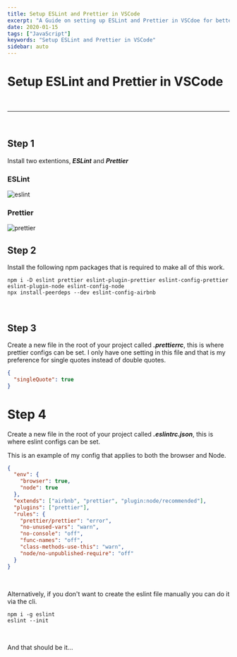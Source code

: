 ```yaml
---
title: Setup ESLint and Prettier in VSCode
excerpt: "A Guide on setting up ESLint and Prettier in VSCdoe for better code quality."
date: 2020-01-15
tags: ["JavaScript"]
keywords: "Setup ESLint and Prettier in VSCode"
sidebar: auto
---
```


# Setup ESLint and Prettier in VSCode

<br>
<hr>
<br>

## Step 1

Install two extentions, **_ESLint_** and **_Prettier_**

### ESLint

![eslint](/assets/images/CodeQuality/eslint.png)

### Prettier

![prettier](/assets/images/CodeQuality/prettier.png)

## Step 2

Install the following npm packages that is required to make all of this work.

```batch
npm i -D eslint prettier eslint-plugin-prettier eslint-config-prettier eslint-plugin-node eslint-config-node
npx install-peerdeps --dev eslint-config-airbnb
```

<br>

## Step 3

Create a new file in the root of your project called **_.prettierrc_**, this is where prettier configs can be set.
I only have one setting in this file and that is my preference for single quotes instead of double quotes.

```json
{
  "singleQuote": true
}
```

# Step 4

Create a new file in the root of your project called **_.eslintrc.json_**, this is where eslint configs can be set.

This is an example of my config that applies to both the browser and Node.

```json
{
  "env": {
    "browser": true,
    "node": true
  },
  "extends": ["airbnb", "prettier", "plugin:node/recommended"],
  "plugins": ["prettier"],
  "rules": {
    "prettier/prettier": "error",
    "no-unused-vars": "warn",
    "no-console": "off",
    "func-names": "off",
    "class-methods-use-this": "warn",
    "node/no-unpublished-require": "off"
  }
}
```

<br>

Alternatively, if you don't want to create the eslint file manually you can do it via the cli.

```batch
npm i -g eslint
eslint --init
```

<br>

And that should be it...
